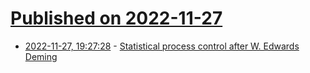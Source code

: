 # [Published on 2022-11-27](index.md)

* [2022-11-27, 19:27:28](https://news.ycombinator.com/item?id=33765839) - [Statistical process control after W. Edwards Deming](https://www.2uo.de/deming/)
